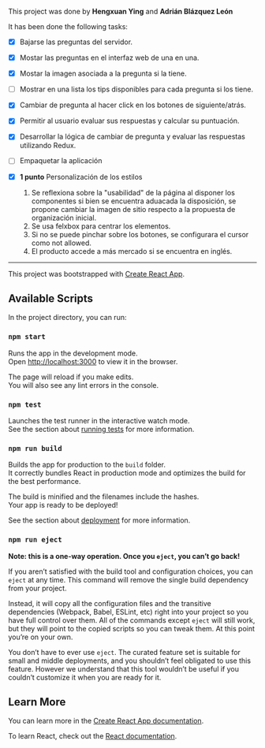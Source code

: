   
  This project was done by **Hengxuan Ying** and **Adrián Blázquez León**
  
  It has been done the following tasks:

  - [x] Bajarse las preguntas del servidor.
  - [x] Mostar las preguntas en el interfaz web de una en una.
  - [x] Mostar la imagen asociada a la pregunta si la tiene.
  - [ ] Mostrar en una lista los tips disponibles para cada pregunta si los tiene.
  - [x] Cambiar de pregunta al hacer click en los botones de siguiente/atrás.
  - [x] Permitir al usuario evaluar sus respuestas y calcular su puntuación.
  - [x] Desarrollar la lógica de cambiar de pregunta y evaluar las respuestas
        utilizando Redux.
  - [ ] Empaquetar la aplicación
  - [x] **1 punto** Personalización de los estilos   
  
    1. Se reflexiona sobre la "usabilidad" de la página al disponer los componentes
    si bien se encuentra aduacada la disposición, se propone cambiar la imagen de sitio
    respecto a la propuesta de organización inicial.
    2. Se usa felxbox para centrar los elementos.
    3. Si no se puede pinchar sobre los botones, se configurara el cursor como not allowed.
    4. El producto accede a más mercado si se encuentra en inglés.
  
-----

This project was bootstrapped with [Create React App](https://github.com/facebook/create-react-app).

## Available Scripts

In the project directory, you can run:

### `npm start`

Runs the app in the development mode.<br>
Open [http://localhost:3000](http://localhost:3000) to view it in the browser.

The page will reload if you make edits.<br>
You will also see any lint errors in the console.

### `npm test`

Launches the test runner in the interactive watch mode.<br>
See the section about [running tests](https://facebook.github.io/create-react-app/docs/running-tests) for more information.

### `npm run build`

Builds the app for production to the `build` folder.<br>
It correctly bundles React in production mode and optimizes the build for the best performance.

The build is minified and the filenames include the hashes.<br>
Your app is ready to be deployed!

See the section about [deployment](https://facebook.github.io/create-react-app/docs/deployment) for more information.

### `npm run eject`

**Note: this is a one-way operation. Once you `eject`, you can’t go back!**

If you aren’t satisfied with the build tool and configuration choices, you can `eject` at any time. This command will remove the single build dependency from your project.

Instead, it will copy all the configuration files and the transitive dependencies (Webpack, Babel, ESLint, etc) right into your project so you have full control over them. All of the commands except `eject` will still work, but they will point to the copied scripts so you can tweak them. At this point you’re on your own.

You don’t have to ever use `eject`. The curated feature set is suitable for small and middle deployments, and you shouldn’t feel obligated to use this feature. However we understand that this tool wouldn’t be useful if you couldn’t customize it when you are ready for it.

## Learn More

You can learn more in the [Create React App documentation](https://facebook.github.io/create-react-app/docs/getting-started).

To learn React, check out the [React documentation](https://reactjs.org/).
